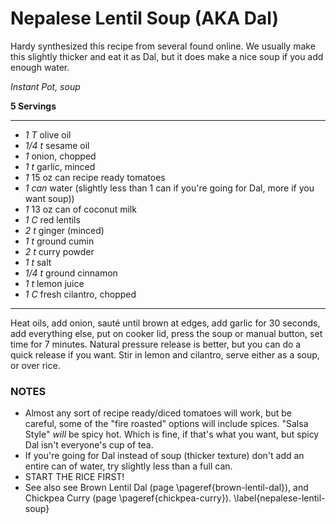 # Nepalese Lentil Soup (AKA Dal)

Hardy synthesized this recipe from several found online. We usually make this
slightly thicker and eat it as Dal, but it does make a nice soup if you add
enough water.

*Instant Pot, soup*

**5 Servings**

---

- *1 T* olive oil
- *1/4 t* sesame oil
- *1* onion, chopped
- *1 t* garlic, minced
- *1* 15 oz can recipe ready tomatoes
- *1 can* water (slightly less than 1 can if you're going for Dal, more if you
want soup))
- *1* 13 oz can of coconut milk
- *1 C* red lentils
- *2 t* ginger (minced)
- *1 t* ground cumin
- *2 t* curry powder
- *1 t* salt
- *1/4 t* ground cinnamon
- *1 t* lemon juice
- *1 C* fresh cilantro, chopped

---

Heat oils, add onion, sauté until brown at edges, add garlic for 30 seconds, add
everything else, put on cooker lid, press the soup or manual button, set time
for 7 minutes. Natural pressure release is better, but you can do a quick
release if you want. Stir in lemon and cilantro, serve either as a soup, or over
rice.

### NOTES

- Almost any sort of recipe ready/diced tomatoes will work, but be careful, some
of the "fire roasted" options will include spices. "Salsa Style" *will* be spicy
hot. Which is fine, if that's what you want, but spicy Dal isn't everyone's cup
of tea.
- If you're going for Dal instead of soup (thicker texture) don't add an entire
can of water, try slightly less than a full can.
- START THE RICE FIRST!
- See also see Brown Lentil Dal (page \pageref{brown-lentil-dal}),
and Chickpea Curry (page \pageref{chickpea-curry}).
\label{nepalese-lentil-soup}

